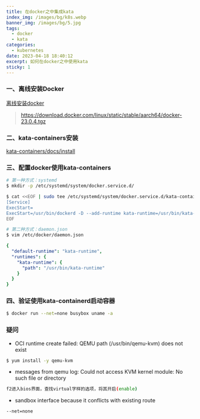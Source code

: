 ```yaml
---
title: 在docker之中集成kata
index_img: /images/bg/k8s.webp
banner_img: /images/bg/5.jpg
tags:
  - docker
  - kata
categories:
  - kubernetes
date: 2023-04-18 18:40:12
excerpt: 如何在docker之中使用kata
sticky: 1
---
```



### 一、离线安装Docker

[离线安装docker](https://weiqiangxu.github.io/2023/04/18/kubernetes/%E8%AF%AD%E9%9B%80k8s%E5%9F%BA%E7%A1%80%E5%85%A5%E9%97%A8/docker%E7%A6%BB%E7%BA%BF%E5%AE%89%E8%A3%85/)

> https://download.docker.com/linux/static/stable/aarch64/docker-23.0.4.tgz

### 二、kata-containers安装

[kata-containers/docs/install](https://github.com/kata-containers/kata-containers/tree/main/docs/install)

### 三、配置docker使用kata-containers

``` bash
# 第一种方式：systemd
$ mkdir -p /etc/systemd/system/docker.service.d/

$ cat <<EOF | sudo tee /etc/systemd/system/docker.service.d/kata-containers.conf
[Service]
ExecStart=
ExecStart=/usr/bin/dockerd -D --add-runtime kata-runtime=/usr/bin/kata-runtime --default-runtime=kata-runtime
EOF
```

``` bash
# 第二种方式：daemon.json
$ vim /etc/docker/daemon.json
```

``` yml
{
  "default-runtime": "kata-runtime",
  "runtimes": {
    "kata-runtime": {
      "path": "/usr/bin/kata-runtime"
    }
  }
}
```

### 四、验证使用kata-containerd启动容器

``` bash
$ docker run --net=none busybox uname -a
```


### 疑问

- OCI runtime create failed: QEMU path (/usr/bin/qemu-kvm) does not exist

``` bash
$ yum install -y qemu-kvm
```
-  messages from qemu log: Could not access KVM kernel module: No such file or directory

``` bash
f2进入bios界面，查找virtual字样的选项，将其开启(enable)
```

- sandbox interface because it conflicts with existing route

```
--net=none
```